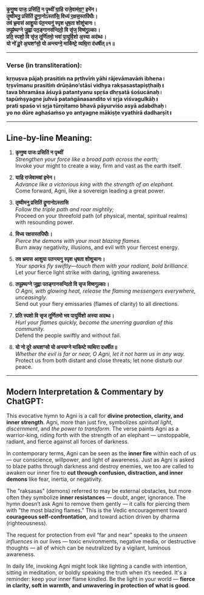 **कृ॒णु॒ष्व पाजः॒ प्रसि॑तिं॒ न पृ॒थ्वीं या॒हि राजे॒वाम॑वा॒ꣳ॒ इभे॑न।   
तृ॒ष्वीमनु॒ प्रसि॑तिं द्रूणा॒नोऽस्ता॑सि॒ विध्य॑ र॒क्षस॒स्तपि॑ष्ठैः।   
तव॑ भ्र॒मास॑ आशु॒या प॑त॒न्त्यनु॑ स्पृश धृष॒ता शोशु॑चानः।   
तपूꣴ॑ष्यग्ने जु॒ह्वा॑ पत॒ङ्गानस॑न्दितो॒ वि सृ॑ज॒ विष्व॑गु॒ल्काः।   
प्रति॒ स्पशो॒ वि सृ॑ज॒ तूर्णि॑तमो॒ भवा॑ पा॒युर्वि॒शो अ॒स्या अद॑ब्धः।   
यो नो॑ दू॒रे अ॒घशꣳ॑सो॒  यो अन्त्यग्ने॒ माकि॑ष्टे॒ व्यथि॒रा द॑धर्षीत्॥१॥**

---

### **Verse (in transliteration):**
**kṛṇuṣva pājaḥ prasitiṁ na pṛthvīṁ yāhi rājevāmavāṁ ibhena।  
tṛṣvīmanu prasitiṁ drūṇāno’stāsi vidhya rakṣasastapiṣṭhaiḥ॥  
tava bhramāsa āśuyā patantyanu spṛśa dhṛṣatā śośucānaḥ।  
tapūṁṣyagne juhvā pataṅgānasandito vi sṛja viśvagulkāḥ॥  
prati spaśo vi sṛja tūrṇitamo bhavā pāyurviśo asyā adabdhaḥ।  
yo no dūre aghaśaṁso yo antyagne mākiṣṭe vyathirā dadharṣīt॥**

---

## **Line-by-line Meaning:**

1. **कृणुष्व पाजः प्रसितिं न पृथ्वीं**  
   *Strengthen your force like a broad path across the earth;*  
   Invoke your might to create a way, firm and vast as the earth itself.

2. **याहि राजेवामवां इभेन।**  
   *Advance like a victorious king with the strength of an elephant.*  
   Come forward, Agni, like a sovereign leading a great power.

3. **तृष्वीमनु प्रसितिं द्रूणानोऽस्तासि**  
   *Follow the triple path and roar mightily;*  
   Proceed on your threefold path (of physical, mental, spiritual realms) with resounding power.

4. **विध्य रक्षसस्तपिष्ठैः।**  
   *Pierce the demons with your most blazing flames.*  
   Burn away negativity, illusions, and evil with your fiercest energy.

5. **तव भ्रमास आशुया पतन्त्यनु स्पृश धृषता शोशुचानः।**  
   *Your sparks fly swiftly—touch them with your radiant, bold brilliance.*  
   Let your fierce light strike with daring, igniting awareness.

6. **तपूꣴष्यग्ने जुह्वा पतङ्गानसन्दितो वि सृज विष्वगुल्काः।**  
   *O Agni, with glowing heat, release the flaming messengers everywhere, unceasingly.*  
   Send out your fiery emissaries (flames of clarity) to all directions.

7. **प्रति स्पशो वि सृज तूर्णितमो भव पायुर्विशो अस्या अदब्धः।**  
   *Hurl your flames quickly, become the unerring guardian of this community.*  
   Defend the people swiftly and without fail.

8. **यो नो दूरे अघशꣳसो  यो अन्त्यग्ने माकिष्टे व्यथिरा दधर्षीत॥**  
   *Whether the evil is far or near, O Agni, let it not harm us in any way.*  
   Protect us from both distant and close threats; let none disturb our peace.

---

## **Modern Interpretation & Commentary by ChatGPT:**

This evocative hymn to Agni is a call for **divine protection, clarity, and inner strength**. Agni, more than just fire, symbolizes *spiritual light*, *discernment*, and *the power to transform*. The verse paints Agni as a warrior-king, riding forth with the strength of an elephant — unstoppable, radiant, and fierce against all forces of darkness.

In contemporary terms, Agni can be seen as the **inner fire** within each of us — our conscience, willpower, and light of awareness. Just as Agni is asked to blaze paths through darkness and destroy enemies, we too are called to awaken our inner fire to **cut through confusion, distraction, and inner demons** like fear, inertia, or negativity.

The "rakṣasas" (demons) referred to may be external obstacles, but more often they symbolize **inner resistances** — doubt, anger, ignorance. The hymn doesn’t ask Agni to remove them gently — it calls for piercing them with "the most blazing flames." This is the Vedic encouragement toward **courageous self-confrontation**, and toward action driven by dharma (righteousness).

The request for protection from evil “far and near” speaks to the *unseen influences* in our lives — toxic environments, negative media, or destructive thoughts — all of which can be neutralized by a vigilant, luminous awareness.

In daily life, invoking Agni might look like lighting a candle with intention, sitting in meditation, or boldly speaking the truth when it’s needed. It's a reminder: keep your inner flame kindled. Be the light in your world — **fierce in clarity, soft in warmth, and unwavering in protection of what is good**.
